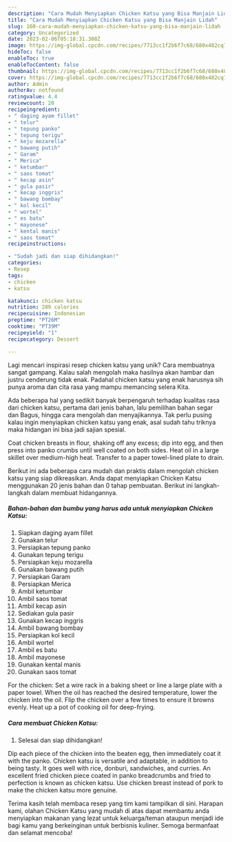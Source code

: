 ```yaml
---
description: "Cara Mudah Menyiapkan Chicken Katsu yang Bisa Manjain Lidah"
title: "Cara Mudah Menyiapkan Chicken Katsu yang Bisa Manjain Lidah"
slug: 160-cara-mudah-menyiapkan-chicken-katsu-yang-bisa-manjain-lidah
category: Uncategorized
date: 2023-02-06T05:18:31.308Z
image: https://img-global.cpcdn.com/recipes/7713cc1f2b6f7c68/680x482cq70/chicken-katsu-foto-resep-utama.jpg
hideToc: false
enableToc: true
enableTocContent: false
thumbnail: https://img-global.cpcdn.com/recipes/7713cc1f2b6f7c68/680x482cq70/chicken-katsu-foto-resep-utama.jpg
cover: https://img-global.cpcdn.com/recipes/7713cc1f2b6f7c68/680x482cq70/chicken-katsu-foto-resep-utama.jpg
author: Admin
authorAv: notfound
ratingvalue: 4.4
reviewcount: 20
recipeingredient:
- " daging ayam fillet"
- " telur"
- " tepung panko"
- " tepung terigu"
- " keju mozarella"
- " bawang putih"
- " Garam"
- " Merica"
- " ketumbar"
- " saos tomat"
- " kecap asin"
- " gula pasir"
- " kecap inggris"
- " bawang bombay"
- " kol kecil"
- " wortel"
- " es batu"
- " mayonese"
- " kental manis"
- " saos tomat"
recipeinstructions:

- "Sudah jadi dan siap dihidangkan!"
categories:
- Resep
tags:
- chicken
- katsu

katakunci: chicken katsu 
nutrition: 289 calories
recipecuisine: Indonesian
preptime: "PT26M"
cooktime: "PT39M"
recipeyield: "1"
recipecategory: Dessert

---
```





Lagi mencari inspirasi resep chicken katsu yang unik? Cara membuatnya sangat gampang. Kalau salah mengolah maka hasilnya akan hambar dan justru cenderung tidak enak. Padahal chicken katsu yang enak harusnya sih punya aroma dan cita rasa yang mampu memancing selera Kita.





Ada beberapa hal yang sedikit banyak berpengaruh terhadap kualitas rasa dari chicken katsu, pertama dari jenis bahan, lalu pemilihan bahan segar dan Bagus, hingga cara mengolah dan menyajikannya. Tak perlu pusing kalau ingin menyiapkan chicken katsu yang enak,      asal sudah tahu triknya maka hidangan ini bisa jadi sajian spesial.














Coat chicken breasts in flour, shaking off any excess; dip into egg, and then press into panko crumbs until well coated on both sides. Heat oil in a large skillet over medium-high heat. Transfer to a paper towel-lined plate to drain.






Berikut ini ada beberapa cara mudah dan praktis dalam mengolah chicken katsu yang siap dikreasikan. Anda dapat menyiapkan Chicken Katsu menggunakan 20 jenis bahan dan 0 tahap pembuatan. Berikut ini langkah-langkah dalam membuat hidangannya.

<!--inarticleads1-->

##### Bahan-bahan dan bumbu yang harus ada untuk menyiapkan Chicken Katsu:

1. Siapkan  daging ayam fillet
1. Gunakan  telur
1. Persiapkan  tepung panko
1. Gunakan  tepung terigu
1. Persiapkan  keju mozarella
1. Gunakan  bawang putih
1. Persiapkan  Garam
1. Persiapkan  Merica
1. Ambil  ketumbar
1. Ambil  saos tomat
1. Ambil  kecap asin
1. Sediakan  gula pasir
1. Gunakan  kecap inggris
1. Ambil  bawang bombay
1. Persiapkan  kol kecil
1. Ambil  wortel
1. Ambil  es batu
1. Ambil  mayonese
1. Gunakan  kental manis
1. Gunakan  saos tomat


For the chicken: Set a wire rack in a baking sheet or line a large plate with a paper towel. When the oil has reached the desired temperature, lower the chicken into the oil. Flip the chicken over a few times to ensure it browns evenly. Heat up a pot of cooking oil for deep-frying. 

<!--inarticleads2-->

##### Cara membuat Chicken Katsu:


1. Selesai dan siap dihidangkan!

Dip each piece of the chicken into the beaten egg, then immediately coat it with the panko. Chicken katsu is versatile and adaptable, in addition to being tasty. It goes well with rice, donburi, sandwiches, and curries. An excellent fried chicken piece coated in panko breadcrumbs and fried to perfection is known as chicken katsu. Use chicken breast instead of pork to make the chicken katsu more genuine. 

Terima kasih telah membaca resep yang tim kami tampilkan di sini. Harapan kami, olahan Chicken Katsu yang mudah di atas dapat membantu anda menyiapkan makanan yang lezat untuk keluarga/teman ataupun menjadi ide bagi kamu yang berkeinginan untuk berbisnis kuliner. Semoga bermanfaat dan selamat mencoba!
